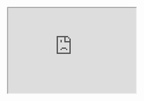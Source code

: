 
<iframe
  id="cpc"
  title="cpc"
  width="300"
  height="200"
  src="https://https://cpc.is-best.net">
</iframe>
